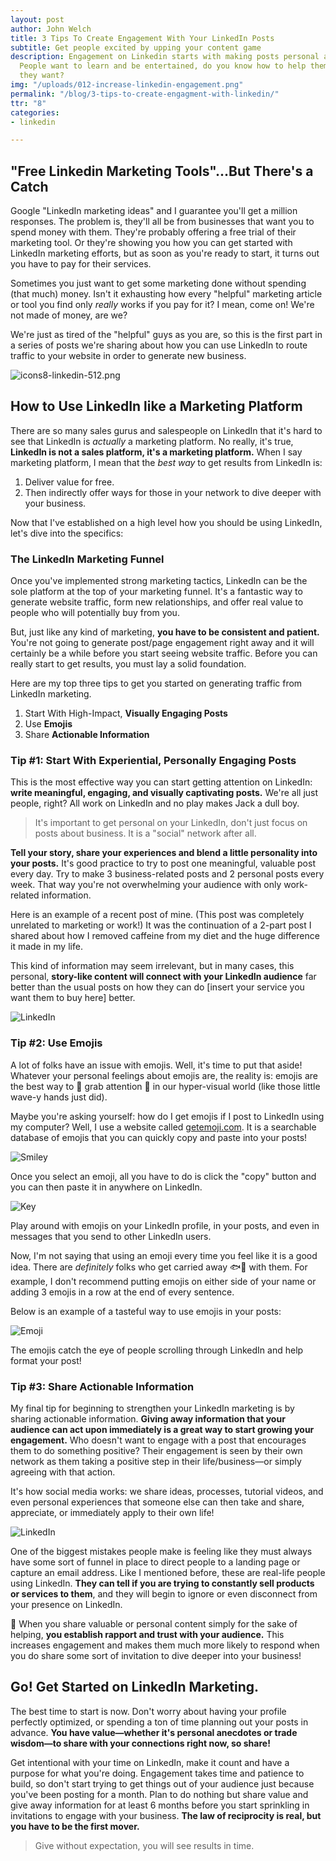 ```yaml
---
layout: post
author: John Welch
title: 3 Tips To Create Engagement With Your LinkedIn Posts
subtitle: Get people excited by upping your content game
description: Engagement on Linkedin starts with making posts personal and relatable.
  People want to learn and be entertained, do you know how to help them reach what
  they want?
img: "/uploads/012-increase-linkedin-engagement.png"
permalink: "/blog/3-tips-to-create-engagment-with-linkedin/"
ttr: "8"
categories:
- linkedin

---
```

## "Free Linkedin Marketing Tools"...But There's a Catch

Google "LinkedIn marketing ideas" and I guarantee you'll get a million responses. The problem is, they'll all be from businesses that want you to spend money with them. They're probably offering a free trial of their marketing tool. Or they're showing you how you can get started with LinkedIn marketing efforts, but as soon as you're ready to start, it turns out you have to pay for their services.

Sometimes you just want to get some marketing done without spending (that much) money. Isn't it exhausting how every "helpful" marketing article or tool you find only _really_ works if you pay for it? I mean, come on! We're not made of money, are we?

We're just as tired of the "helpful" guys as you are, so this is the first part in a series of posts we're sharing about how you can use LinkedIn to route traffic to your website in order to generate new business.

![icons8-linkedin-512.png](/uploads/012-icons8-linkedin-512.png)

## How to Use LinkedIn like a Marketing Platform

There are so many sales gurus and salespeople on LinkedIn that it's hard to see that LinkedIn is _actually_ a marketing platform. No really, it's true, **LinkedIn is not a sales platform, it's a marketing platform.** When I say marketing platform, I mean that the _best way_ to get results from LinkedIn is:

1. Deliver value for free.
2. Then indirectly offer ways for those in your network to dive deeper with your business.

Now that I've established on a high level how you should be using LinkedIn, let's dive into the specifics:

### The LinkedIn Marketing Funnel

Once you've implemented strong marketing tactics, LinkedIn can be the sole platform at the top of your marketing funnel. It's a fantastic way to generate website traffic, form new relationships, and offer real value to people who will potentially buy from you.

But, just like any kind of marketing, **you have to be consistent and patient.** You're not going to generate post/page engagement right away and it will certainly be a while before you start seeing website traffic. Before you can really start to get results, you must lay a solid foundation.

Here are my top three tips to get you started on generating traffic from LinkedIn marketing.

1. Start With High-Impact, **Visually Engaging Posts**
2. Use **Emojis**
3. Share **Actionable Information**

### Tip #1: Start With Experiential, Personally Engaging Posts

This is the most effective way you can start getting attention on LinkedIn: **write meaningful, engaging, and visually captivating posts.** We're all just people, right? All work on LinkedIn and no play makes Jack a dull boy.

> It's important to get personal on your LinkedIn, don't just focus on posts about business. It is a "social" network after all.

**Tell your story, share your experiences and blend a little personality into your posts.** It's good practice to try to post one meaningful, valuable post every day. Try to make 3 business-related posts and 2 personal posts every week. That way you're not overwhelming your audience with only work-related information.

Here is an example of a recent post of mine. (This post was completely unrelated to marketing or work!) It was the continuation of a 2-part post I shared about how I removed caffeine from my diet and the huge difference it made in my life.

This kind of information may seem irrelevant, but in many cases, this personal, **story-like content will connect with your LinkedIn audience** far better than the usual posts on how they can do \[insert your service you want them to buy here\] better.

![LinkedIn](/uploads/012-LinkedIn_image_example.png)

### Tip #2: Use Emojis

A lot of folks have an issue with emojis. Well, it's time to put that aside! Whatever your personal feelings about emojis are, the reality is: emojis are the best way to 👋 grab attention 👋 in our hyper-visual world (like those little wave-y hands just did).

Maybe you're asking yourself: how do I get emojis if I post to LinkedIn using my computer? Well, I use a website called [getemoji.com](https://getemogi.com). It is a searchable database of emojis that you can quickly copy and paste into your posts!

![Smiley](/uploads/012-Smiley_Emojis.png)

Once you select an emoji, all you have to do is click the "copy" button and you can then paste it in anywhere on LinkedIn.

![Key](/uploads/012-Key_emoji.png)

Play around with emojis on your LinkedIn profile, in your posts, and even in messages that you send to other LinkedIn users.

Now, I'm not saying that using an emoji every time you feel like it is a good idea. There are _definitely_ folks who get carried away 🐟🦅 with them. For example, I don't recommend putting emojis on either side of your name or adding 3 emojis in a row at the end of every sentence.

Below is an example of a tasteful way to use emojis in your posts:

![Emoji](/uploads/012-Emoji_Example.png)

The emojis catch the eye of people scrolling through LinkedIn and help format your post!

### Tip #3: Share Actionable Information

My final tip for beginning to strengthen your LinkedIn marketing is by sharing actionable information. **Giving away information that your audience can act upon immediately is a great way to start growing your engagement.** Who doesn't want to engage with a post that encourages them to do something positive? Their engagement is seen by their own network as them taking a  positive step in their life/business—or simply agreeing with that action.

It's how social media works: we share ideas, processes, tutorial videos, and even personal experiences that someone else can then take and share, appreciate, or immediately apply to their own life!

![LinkedIn](/uploads/012-LinkedIn_example.png)

One of the biggest mistakes people make is feeling like they must always have some sort of funnel in place to direct people to a landing page or capture an email address. Like I mentioned before, these are real-life people using LinkedIn. **They can tell if you are trying to constantly sell products or services to them**, and they will begin to ignore or even disconnect from your presence on LinkedIn.

🔑 When you share valuable or personal content simply for the sake of helping, **you establish rapport and trust with your audience.** This increases engagement and makes them much more likely to respond when you do share some sort of invitation to dive deeper into your business!

## Go! Get Started on LinkedIn Marketing.

The best time to start is now. Don't worry about having your profile perfectly optimized, or spending a ton of time planning out your posts in advance. **You have value—whether it's personal anecdotes or trade wisdom—to share with your connections right now, so share!**

Get intentional with your time on LinkedIn, make it count and have a purpose for what you're doing. Engagement takes time and patience to build, so don't start trying to get things out of your audience just because you've been posting for a month. Plan to do nothing but share value and give away information for at least 6 months before you start sprinkling in invitations to engage with your business. **The law of reciprocity is real, but you have to be the first mover.**

> Give without expectation, you will see results in time.